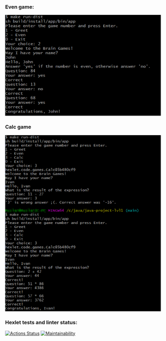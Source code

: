 
### Even game:
![game Even](/imgs/even-game.png?raw=true)

### Calc game
![game Calc](/imgs/calc-game.png?raw=true)

### Hexlet tests and linter status:
[![Actions Status](https://github.com/fokses/java-project-lvl1/workflows/hexlet-check/badge.svg)](https://github.com/fokses/java-project-lvl1/actions)
[![Maintainability](https://api.codeclimate.com/v1/badges/a99a88d28ad37a79dbf6/maintainability)](https://codeclimate.com/github/codeclimate/codeclimate/maintainability)
